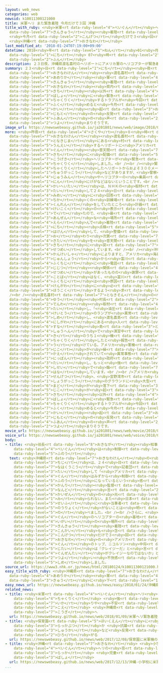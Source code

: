 ```yaml
---
layout: web_news
categories: web
newsid: k10011300121000
title: 米軍ヘリ また緊急着陸 今月だけで３回 沖縄
title_with_ruby: <ruby>米軍<rt data-ruby-level="4">べいぐん</rt></ruby>ヘリ また<ruby>緊急<rt
  data-ruby-level="7">きんきゅう</rt></ruby><ruby>着陸<rt data-ruby-level="4">ちゃくりく</rt></ruby>
  <ruby>今月<rt data-ruby-level="2">こんげつ</rt></ruby>だけで３<ruby>回<rt data-ruby-level="2">かい</rt></ruby>
  <ruby>沖縄<rt data-ruby-level="7">おきなわ</rt></ruby>
last_modified_at: '2018-01-24T07:19:00+09:00'
datetime: 2018<ruby>年<rt data-ruby-level="1">ねん</rt></ruby>01<ruby>月<rt data-ruby-level="1">がつ</rt></ruby>24<ruby>日<rt
  data-ruby-level="1">にち</rt></ruby> 07<ruby>時<rt data-ruby-level="2">じ</rt></ruby>19<ruby>分<rt
  data-ruby-level="2">ふん</rt></ruby>
description: ２３日夜、沖縄県渡名喜村のヘリポートにアメリカ軍のヘリコプターが緊急着陸しました。沖縄県内ではヘリコプターが基地以外の場所に緊急着陸するトラブルが今回も含めると今月だけで３回起きていて、地元の反発や不安の声は強まりそうです。
summary: ２３<ruby>日<rt data-ruby-level="1">にち</rt></ruby><ruby>夜<rt data-ruby-level="2">よる</rt></ruby>、<ruby>沖縄県<rt
  data-ruby-level="7">おきなわけん</rt></ruby><ruby>渡名喜村<rt data-ruby-level="7">となきそん</rt></ruby>のヘリポートに<ruby>アメリカ<rt
  data-ruby-level="4">あめりか</rt></ruby><ruby>軍<rt data-ruby-level="4">ぐん</rt></ruby>のヘリコプターが<ruby>緊急<rt
  data-ruby-level="7">きんきゅう</rt></ruby><ruby>着陸<rt data-ruby-level="4">ちゃくりく</rt></ruby>しました。<ruby>沖縄<rt
  data-ruby-level="7">おきなわ</rt></ruby><ruby>県内<rt data-ruby-level="3">けんない</rt></ruby>ではヘリコプターが<ruby>基地<rt
  data-ruby-level="5">きち</rt></ruby><ruby>以外<rt data-ruby-level="4">いがい</rt></ruby>の<ruby>場所<rt
  data-ruby-level="3">ばしょ</rt></ruby>に<ruby>緊急<rt data-ruby-level="7">きんきゅう</rt></ruby><ruby>着陸<rt
  data-ruby-level="4">ちゃくりく</rt></ruby>するトラブルが<ruby>今回<rt data-ruby-level="2">こんかい</rt></ruby>も<ruby>含<rt
  data-ruby-level="7">ふく</rt></ruby>めると<ruby>今月<rt data-ruby-level="2">こんげつ</rt></ruby>だけで３<ruby>回<rt
  data-ruby-level="2">かい</rt></ruby><ruby>起<rt data-ruby-level="3">お</rt></ruby>きていて、<ruby>地元<rt
  data-ruby-level="2">じもと</rt></ruby>の<ruby>反発<rt data-ruby-level="3">はんぱつ</rt></ruby>や<ruby>不安<rt
  data-ruby-level="4">ふあん</rt></ruby>の<ruby>声<rt data-ruby-level="2">こえ</rt></ruby>は<ruby>強<rt
  data-ruby-level="2">つよ</rt></ruby>まりそうです。
image_url: https://newswebeasy.github.io/ja201801/news/web/image/2018/01/24/K10011300121_1801240748_1801240749_01_03.jpg
more: <ruby>昨夜<rt data-ruby-level="4">さくや</rt></ruby>８<ruby>時<rt data-ruby-level="2">じ</rt></ruby>すぎ、<ruby>沖縄県<rt
  data-ruby-level="7">おきなわけん</rt></ruby><ruby>渡名喜村<rt data-ruby-level="7">となきそん</rt></ruby>の<ruby>渡名喜島<rt
  data-ruby-level="7">となきじま</rt></ruby>にある<ruby>村<rt data-ruby-level="1">むら</rt></ruby>が<ruby>運営<rt
  data-ruby-level="5">うんえい</rt></ruby>するヘリポートに<ruby>アメリカ<rt data-ruby-level="4">あめりか</rt></ruby><ruby>軍<rt
  data-ruby-level="4">ぐん</rt></ruby><ruby>普天間<rt data-ruby-level="7">ふてんま</rt></ruby><ruby>基地<rt
  data-ruby-level="5">きち</rt></ruby>に<ruby>配備<rt data-ruby-level="5">はいび</rt></ruby>されているＡＨ１<ruby>攻撃<rt
  data-ruby-level="7">こうげき</rt></ruby>ヘリコプターが<ruby>緊急<rt data-ruby-level="7">きんきゅう</rt></ruby><ruby>着陸<rt
  data-ruby-level="4">ちゃくりく</rt></ruby>しました。<br /><br /><ruby>緊急<rt data-ruby-level="7">きんきゅう</rt></ruby><ruby>着陸<rt
  data-ruby-level="4">ちゃくりく</rt></ruby>したヘリポートからおよそ３００メートルのところには、<ruby>村役場<rt data-ruby-level="3">むらやくば</rt></ruby>や<ruby>中学校<rt
  data-ruby-level="1">ちゅうがっこう</rt></ruby>などがありますが、<ruby>警察<rt data-ruby-level="6">けいさつ</rt></ruby>によりますと、<ruby>住民<rt
  data-ruby-level="4">じゅうみん</rt></ruby>やヘリコプターの<ruby>乗員<rt data-ruby-level="3">じょういん</rt></ruby>２<ruby>人<rt
  data-ruby-level="1">にん</rt></ruby>にけがなどはないということです。<br /><br /><ruby>沖縄<rt data-ruby-level="7">おきなわ</rt></ruby>のアメリカ<ruby>海兵隊<rt
  data-ruby-level="4">かいへいたい</rt></ruby>は、ＮＨＫの<ruby>取材<rt data-ruby-level="4">しゅざい</rt></ruby>に<ruby>対<rt
  data-ruby-level="3">たい</rt></ruby>して２４<ruby>日<rt data-ruby-level="1">にち</rt></ruby><ruby>未明<rt
  data-ruby-level="4">みめい</rt></ruby>に<ruby>回答<rt data-ruby-level="2">かいとう</rt></ruby>し、「<ruby>近<rt
  data-ruby-level="2">ちか</rt></ruby>くの<ruby>訓練場<rt data-ruby-level="4">くんれんじょう</rt></ruby>で<ruby>訓練<rt
  data-ruby-level="4">くんれん</rt></ruby>をしていたところ<ruby>計器<rt data-ruby-level="4">けいき</rt></ruby>に<ruby>警告<rt
  data-ruby-level="6">けいこく</rt></ruby>の<ruby>表示<rt data-ruby-level="5">ひょうじ</rt></ruby>が<ruby>出<rt
  data-ruby-level="1">で</rt></ruby>たので、<ruby>最<rt data-ruby-level="4">もっと</rt></ruby>も<ruby>安全<rt
  data-ruby-level="3">あんぜん</rt></ruby>な<ruby>場所<rt data-ruby-level="3">ばしょ</rt></ruby>を<ruby>選<rt
  data-ruby-level="4">えら</rt></ruby>んで<ruby>着陸<rt data-ruby-level="4">ちゃくりく</rt></ruby>した」としていて、２４<ruby>日<rt
  data-ruby-level="1">にち</rt></ruby><ruby>点検<rt data-ruby-level="5">てんけん</rt></ruby>するチームを<ruby>派遣<rt
  data-ruby-level="7">はけん</rt></ruby>して、<ruby>整備<rt data-ruby-level="5">せいび</rt></ruby>が<ruby>終<rt
  data-ruby-level="3">お</rt></ruby>わり<ruby>次第<rt data-ruby-level="7">しだい</rt></ruby>、<ruby>機体<rt
  data-ruby-level="4">きたい</rt></ruby>を<ruby>普天間<rt data-ruby-level="7">ふてんま</rt></ruby><ruby>基地<rt
  data-ruby-level="5">きち</rt></ruby>に<ruby>戻<rt data-ruby-level="7">もど</rt></ruby>すと<ruby>説明<rt
  data-ruby-level="4">せつめい</rt></ruby>しています。<br /><br /><ruby>沖縄県<rt data-ruby-level="7">おきなわけん</rt></ruby><ruby>関係者<rt
  data-ruby-level="4">かんけいしゃ</rt></ruby>によりますと、アメリカ<ruby>海兵隊<rt data-ruby-level="4">かいへいたい</rt></ruby>のポール・ロック<ruby>准将<rt
  data-ruby-level="7">じゅんしょう</rt></ruby>から<ruby>富川<rt data-ruby-level="5">とみかわ</rt></ruby><ruby>副知事<rt
  data-ruby-level="4">ふくちじ</rt></ruby>に<ruby>電話<rt data-ruby-level="2">でんわ</rt></ruby>があり、<ruby>事実<rt
  data-ruby-level="3">じじつ</rt></ruby><ruby>関係<rt data-ruby-level="4">かんけい</rt></ruby>について<ruby>説明<rt
  data-ruby-level="4">せつめい</rt></ruby>があったものの<ruby>謝罪<rt data-ruby-level="5">しゃざい</rt></ruby>の<ruby>言葉<rt
  data-ruby-level="3">ことば</rt></ruby>はなく、<ruby>富川<rt data-ruby-level="5">とみかわ</rt></ruby><ruby>副知事<rt
  data-ruby-level="4">ふくちじ</rt></ruby>は<ruby>原因<rt data-ruby-level="5">げんいん</rt></ruby>を<ruby>県側<rt
  data-ruby-level="4">けんがわ</rt></ruby>に<ruby>必<rt data-ruby-level="4">かなら</rt></ruby>ず<ruby>報告<rt
  data-ruby-level="5">ほうこく</rt></ruby>するよう<ruby>求<rt data-ruby-level="4">もと</rt></ruby>めたということです。<br
  /><br /><ruby>渡名喜村<rt data-ruby-level="7">となきそん</rt></ruby>の<ruby>桃原<rt data-ruby-level="7">ももはら</rt></ruby><ruby>優<rt
  data-ruby-level="6">ゆう</rt></ruby><ruby>村長<rt data-ruby-level="2">そんちょう</rt></ruby>はＮＨＫの<ruby>電話<rt
  data-ruby-level="2">でんわ</rt></ruby><ruby>取材<rt data-ruby-level="4">しゅざい</rt></ruby>に<ruby>対<rt
  data-ruby-level="3">たい</rt></ruby>し、「<ruby>油圧<rt data-ruby-level="5">ゆあつ</rt></ruby><ruby>系統<rt
  data-ruby-level="6">けいとう</rt></ruby>のランプが<ruby>異常<rt data-ruby-level="6">いじょう</rt></ruby>を<ruby>示<rt
  data-ruby-level="5">しめ</rt></ruby>し、<ruby>渡名喜島<rt data-ruby-level="7">となきじま</rt></ruby>の<ruby>西側<rt
  data-ruby-level="4">にしがわ</rt></ruby>にある<ruby>入<rt data-ruby-level="1">いり</rt></ruby><ruby>砂<rt
  data-ruby-level="6">すな</rt></ruby><ruby>島<rt data-ruby-level="3">とう</rt></ruby>の<ruby>周辺<rt
  data-ruby-level="4">しゅうへん</rt></ruby>で<ruby>演習中<rt data-ruby-level="5">えんしゅうちゅう</rt></ruby>だった２<ruby>機<rt
  data-ruby-level="4">き</rt></ruby>のうち１<ruby>機<rt data-ruby-level="4">き</rt></ruby>が<ruby>着陸<rt
  data-ruby-level="4">ちゃくりく</rt></ruby>したと<ruby>報告<rt data-ruby-level="5">ほうこく</rt></ruby>を<ruby>受<rt
  data-ruby-level="3">う</rt></ruby>けている。アメリカ<ruby>軍機<rt data-ruby-level="4">ぐんき</rt></ruby>によるトラブルや<ruby>事故<rt
  data-ruby-level="5">じこ</rt></ruby>が<ruby>繰<rt data-ruby-level="7">く</rt></ruby>り<ruby>返<rt
  data-ruby-level="7">かえ</rt></ruby>されていて<ruby>異常事態<rt data-ruby-level="6">いじょうじたい</rt></ruby>だ。<ruby>日本<rt
  data-ruby-level="1">にっぽん</rt></ruby><ruby>政府<rt data-ruby-level="5">せいふ</rt></ruby>はアメリカに<ruby>対<rt
  data-ruby-level="3">たい</rt></ruby>し、もっと<ruby>強<rt data-ruby-level="6">つよ</rt></ruby>い<ruby>姿勢<rt
  data-ruby-level="6">しせい</rt></ruby>で<ruby>臨<rt data-ruby-level="7">のぞ</rt></ruby>んでほしい」と<ruby>話<rt
  data-ruby-level="2">はな</rt></ruby>しています。<br /><br />アメリカ<ruby>軍機<rt data-ruby-level="4">ぐんき</rt></ruby>をめぐっては、<ruby>先月<rt
  data-ruby-level="1">せんげつ</rt></ruby>、<ruby>宜野湾市<rt data-ruby-level="7">ぎのわんし</rt></ruby>の<ruby>小学校<rt
  data-ruby-level="1">しょうがっこう</rt></ruby>のグラウンドに<ruby>大型<rt data-ruby-level="4">おおがた</rt></ruby>ヘリコプターから<ruby>窓<rt
  data-ruby-level="6">まど</rt></ruby>が<ruby>落下<rt data-ruby-level="3">らっか</rt></ruby>する<ruby>事故<rt
  data-ruby-level="5">じこ</rt></ruby>が<ruby>起<rt data-ruby-level="3">お</rt></ruby>きたほか、ヘリコプターが<ruby>基地<rt
  data-ruby-level="5">きち</rt></ruby><ruby>以外<rt data-ruby-level="4">いがい</rt></ruby>の<ruby>場所<rt
  data-ruby-level="3">ばしょ</rt></ruby>に<ruby>緊急<rt data-ruby-level="7">きんきゅう</rt></ruby><ruby>着陸<rt
  data-ruby-level="4">ちゃくりく</rt></ruby>するトラブルが<ruby>今回<rt data-ruby-level="2">こんかい</rt></ruby>も<ruby>含<rt
  data-ruby-level="7">ふく</rt></ruby>めると<ruby>今月<rt data-ruby-level="2">こんげつ</rt></ruby>だけで３<ruby>回<rt
  data-ruby-level="2">かい</rt></ruby><ruby>起<rt data-ruby-level="3">お</rt></ruby>きていて、<ruby>地元<rt
  data-ruby-level="2">じもと</rt></ruby>の<ruby>反発<rt data-ruby-level="3">はんぱつ</rt></ruby>や<ruby>不安<rt
  data-ruby-level="4">ふあん</rt></ruby>の<ruby>声<rt data-ruby-level="2">こえ</rt></ruby>は<ruby>強<rt
  data-ruby-level="2">つよ</rt></ruby>まりそうです。
movie_url: https://newswebeasy.github.io/ja201801/news/web/movie/2018/01/24/k10011300121_201801240748_201801240749.mp4
voice_url: https://newswebeasy.github.io/ja201801/news/web/voice/2018/01/24/k10011300121_201801240748_201801240749.mp3
body:
- title: <ruby>翁長<rt data-ruby-level="8">おきなが</rt></ruby><ruby>知事<rt data-ruby-level="3">ちじ</rt></ruby>「<ruby>米軍<rt
    data-ruby-level="4">べいぐん</rt></ruby>は<ruby>制御<rt data-ruby-level="7">せいぎょ</rt></ruby><ruby>不能<rt
    data-ruby-level="5">ふのう</rt></ruby>」
  text: <ruby>沖縄県<rt data-ruby-level="7">おきなわけん</rt></ruby>の<ruby>翁長<rt data-ruby-level="8">おきなが</rt></ruby><ruby>知事<rt
    data-ruby-level="3">ちじ</rt></ruby>は、２４<ruby>日<rt data-ruby-level="1">にち</rt></ruby><ruby>那覇空港<rt
    data-ruby-level="7">なはくうこう</rt></ruby>で<ruby>記者団<rt data-ruby-level="5">きしゃだん</rt></ruby>に<ruby>対<rt
    data-ruby-level="3">たい</rt></ruby>して「<ruby>アメリカ<rt data-ruby-level="4">あめりか</rt></ruby><ruby>軍<rt
    data-ruby-level="4">ぐん</rt></ruby>はみずから<ruby>制御<rt data-ruby-level="7">せいぎょ</rt></ruby><ruby>不能<rt
    data-ruby-level="5">ふのう</rt></ruby>になっているという<ruby>感<rt data-ruby-level="3">かん</rt></ruby>じで、<ruby>管理<rt
    data-ruby-level="4">かんり</rt></ruby><ruby>監督<rt data-ruby-level="7">かんとく</rt></ruby>ができていない。<ruby>何度<rt
    data-ruby-level="3">なんど</rt></ruby><ruby>言<rt data-ruby-level="2">い</rt></ruby>っても、<ruby>改善<rt
    data-ruby-level="6">かいぜん</rt></ruby>の<ruby>兆<rt data-ruby-level="7">きざ</rt></ruby>しが<ruby>見<rt
    data-ruby-level="1">み</rt></ruby>られない。また<ruby>日本<rt data-ruby-level="1">にっぽん</rt></ruby><ruby>政府<rt
    data-ruby-level="5">せいふ</rt></ruby>に<ruby>当事者<rt data-ruby-level="3">とうじしゃ</rt></ruby><ruby>能力<rt
    data-ruby-level="5">のうりょく</rt></ruby>がないことは<ruby>明<rt data-ruby-level="2">あき</rt></ruby>らかだ」と<ruby>述<rt
    data-ruby-level="5">の</rt></ruby>べました。<br /><br />さらに、<ruby>アメリカ<rt data-ruby-level="4">あめりか</rt></ruby><ruby>軍<rt
    data-ruby-level="4">ぐん</rt></ruby>のヘリコプターの<ruby>基地<rt data-ruby-level="5">きち</rt></ruby><ruby>以外<rt
    data-ruby-level="4">いがい</rt></ruby>の<ruby>場所<rt data-ruby-level="3">ばしょ</rt></ruby>への<ruby>緊急<rt
    data-ruby-level="7">きんきゅう</rt></ruby><ruby>着陸<rt data-ruby-level="4">ちゃくりく</rt></ruby>が、<ruby>今回<rt
    data-ruby-level="2">こんかい</rt></ruby>も<ruby>含<rt data-ruby-level="7">ふく</rt></ruby>めて<ruby>今月<rt
    data-ruby-level="2">こんげつ</rt></ruby>だけで３<ruby>回<rt data-ruby-level="2">かい</rt></ruby>になることについて、「<ruby>沖縄<rt
    data-ruby-level="7">おきなわ</rt></ruby>の<ruby>アメリカ<rt data-ruby-level="4">あめりか</rt></ruby><ruby>軍<rt
    data-ruby-level="4">ぐん</rt></ruby>のトップ、ニコルソン<ruby>中将<rt data-ruby-level="6">ちゅうじょう</rt></ruby>はこうした<ruby>事態<rt
    data-ruby-level="5">じたい</rt></ruby>は『クレイジーだ』と<ruby>言<rt data-ruby-level="2">い</rt></ruby>っていたが、まさしくアメリカ<ruby>軍全体<rt
    data-ruby-level="4">ぐんぜんたい</rt></ruby>がクレイジーなのではないか」と<ruby>述<rt data-ruby-level="5">の</rt></ruby>べ、<ruby>強<rt
    data-ruby-level="2">つよ</rt></ruby>い<ruby>不快感<rt data-ruby-level="5">ふかいかん</rt></ruby>を<ruby>示<rt
    data-ruby-level="5">しめ</rt></ruby>しました。
source_url: https://www3.nhk.or.jp/news/html/20180124/k10011300121000.html
easy_title_with_ruby: <ruby>沖縄県<rt data-ruby-level="7">おきなわけん</rt></ruby>でまた<ruby>アメリカ<rt
  data-ruby-level="4">あめりか</rt></ruby><ruby>軍<rt data-ruby-level="4">ぐん</rt></ruby>のヘリコプターが<ruby>急<rt
  data-ruby-level="3">きゅう</rt></ruby>に<ruby>下<rt data-ruby-level="1">お</rt></ruby>りるトラブル
easy_news_url: https://newswebeasy.github.io/news/easy/2018/01/24/沖縄県でまたアメリカ軍のヘリコプターが急に下りるトラブル
related_news:
- title: <ruby>米軍<rt data-ruby-level="4">べいぐん</rt></ruby>ヘリ<ruby>緊急<rt data-ruby-level="7">きんきゅう</rt></ruby><ruby>着陸<rt
    data-ruby-level="4">ちゃくりく</rt></ruby> <ruby>強<rt data-ruby-level="2">つよ</rt></ruby>まる<ruby>怒<rt
    data-ruby-level="7">いか</rt></ruby>りや<ruby>不安<rt data-ruby-level="4">ふあん</rt></ruby>の<ruby>声<rt
    data-ruby-level="2">こえ</rt></ruby> <ruby>沖縄県<rt data-ruby-level="7">おきなわけん</rt></ruby>が<ruby>抗議<rt
    data-ruby-level="7">こうぎ</rt></ruby>へ
  url: https://newswebeasy.github.io/news/web/2018/01/09/米軍ヘリ緊急着陸-強まる怒りや不安の声-沖縄県が抗議へ
- title: <ruby>保育園<rt data-ruby-level="5">ほいくえん</rt></ruby>に<ruby>米軍機<rt data-ruby-level="4">べいぐんき</rt></ruby>の<ruby>落下物<rt
    data-ruby-level="3">らっかぶつ</rt></ruby>か <ruby>抗議<rt data-ruby-level="7">こうぎ</rt></ruby><ruby>集会<rt
    data-ruby-level="3">しゅうかい</rt></ruby>など<ruby>反発<rt data-ruby-level="3">はんぱつ</rt></ruby><ruby>広<rt
    data-ruby-level="2">ひろ</rt></ruby>がる
  url: https://newswebeasy.github.io/news/web/2017/12/08/保育園に米軍機の落下物か-抗議集会など反発広がる
- title: <ruby>沖縄<rt data-ruby-level="7">おきなわ</rt></ruby> <ruby>小学校<rt data-ruby-level="1">しょうがっこう</rt></ruby>に<ruby>米軍<rt
    data-ruby-level="4">べいぐん</rt></ruby>ヘリの<ruby>窓<rt data-ruby-level="6">まど</rt></ruby><ruby>落下<rt
    data-ruby-level="3">らっか</rt></ruby> <ruby>児童<rt data-ruby-level="4">じどう</rt></ruby>から10ｍほどの<ruby>場所<rt
    data-ruby-level="3">ばしょ</rt></ruby>
  url: https://newswebeasy.github.io/news/web/2017/12/13/沖縄-小学校に米軍ヘリの窓落下-児童から10mほどの場所
...
```

